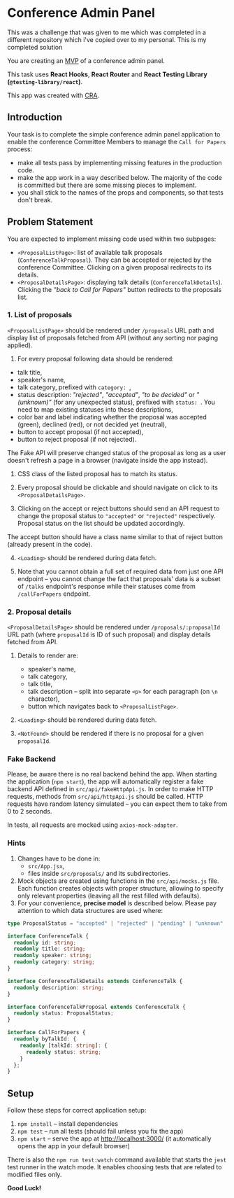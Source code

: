 # Conference Admin Panel

This was a challenge that was given to me which was completed in a different repository which i've copied over to my personal. This is my completed solution

You are creating an [MVP](https://en.wikipedia.org/wiki/Minimum_viable_product) of a conference admin panel.

This task uses **React Hooks**, **React Router** and **React Testing Library (`@testing-library/react`)**.

This app was created with [CRA](https://create-react-app.dev).

## Introduction

Your task is to complete the simple conference admin panel application to enable the conference Committee Members to manage the `Call for Papers` process:
  - make all tests pass by implementing missing features in the production code.
  - make the app work in a way described below.  The majority of the code is committed but there are some missing pieces to implement.
  - you shall stick to the names of the props and components, so that tests don't break.

## Problem Statement

You are expected to implement missing code used within two subpages:
  - `<ProposalListPage>`: list of available talk proposals (`ConferenceTalkProposal`). They can be accepted or rejected by the conference Committee. Clicking on a given proposal redirects to its details.
  - `<ProposalDetailsPage>`: displaying talk details (`ConferenceTalkDetails`). Clicking the _"back to Call for Papers"_ button redirects to the proposals list.

### 1. List of proposals

`<ProposalListPage>` should be rendered under `/proposals` URL path and display list of proposals fetched from API (without any sorting nor paging applied).

1. For every proposal following data should be rendered:
  - talk title,
  - speaker's name,
  - talk category, prefixed with `category: `,
  - status description: _"rejected"_, _"accepted"_, _"to be decided"_ or _"(unknown)"_ (for any unexpected status), prefixed with `status: `. You need to map existing statuses into these descriptions,
  - color bar and label indicating whether the proposal was accepted (green), declined (red), or not decided yet (neutral),
  - button to accept proposal (if not accepted),
  - button to reject proposal (if not rejected).

  The Fake API will preserve changed status of the proposal as long as a user doesn't refresh a page in a browser (navigate inside the app instead).

1. CSS class of the listed proposal has to match its status.

2. Every proposal should be clickable and should navigate on click
    to its `<ProposalDetailsPage>`.

3. Clicking on the accept or reject buttons should send an API request to change the  proposal status to `"accepted"` or `"rejected"` respectively. Proposal status on the list should be updated accordingly.

  The accept button should have a class name similar to that of reject button (already present in the code).

4. `<Loading>` should be rendered during data fetch.

5. Note that you cannot obtain a full set of required data from just one API endpoint – you cannot change the fact that proposals' data is a subset of `/talks` endpoint's response while their statuses come from `/callForPapers` endpoint.

### 2. Proposal details

`<ProposalDetailsPage>` should be rendered under `/proposals/:proposalId` URL path (where `proposalId` is ID of such proposal) and display details fetched from API.

1. Details to render are:
   - speaker's name,
   - talk category,
   - talk title,
   - talk description – split into separate `<p>` for each paragraph (on `\n` character),
   - button which navigates back to `<ProposalListPage>`.

2. `<Loading>` should be rendered during data fetch.

3. `<NotFound>` should be rendered if there is no proposal for a given `proposalId`.

### Fake Backend

Please, be aware there is no real backend behind the app. When starting the application (`npm start`), the app will automatically register a fake backend API defined in `src/api/fakeHttpApi.js`. In order to make HTTP requests, methods from `src/api/httpApi.js` should be called. HTTP requests have random latency simulated – you can expect them to take from 0 to 2 seconds.

In tests, all requests are mocked using `axios-mock-adapter`.

### Hints

1. Changes have to be done in:
   - `src/App.jsx`,
   - files inside `src/proposals/` and its subdirectories.
2. Mock objects are created using functions in the `src/api/mocks.js` file. Each function creates objects with proper structure, allowing to specify only relevant properties (leaving all the rest filled with defaults).
3. For your convenience, **precise model** is described below. Please pay attention to which data structures are used where:

```ts
type ProposalStatus = "accepted" | "rejected" | "pending" | "unknown"

interface ConferenceTalk {
  readonly id: string;
  readonly title: string;
  readonly speaker: string;
  readonly category: string;
}

interface ConferenceTalkDetails extends ConferenceTalk {
  readonly description: string;
}

interface ConferenceTalkProposal extends ConferenceTalk {
  readonly status: ProposalStatus;
}

interface CallForPapers {
  readonly byTalkId: {
    readonly [talkId: string]: {
      readonly status: string;
    }
  };
}
```

## Setup

Follow these steps for correct application setup:

1. `npm install` – install dependencies
2. `npm test` – run all tests (should fail unless you fix the app)
3. `npm start` – serve the app at [http://localhost:3000/](http://localhost:3000/) (it automatically opens the app in your default browser)

There is also the `npm run test:watch` command available that starts the `jest` test runner in the watch mode. It enables choosing tests that are related to modified files only.

**Good Luck!**
